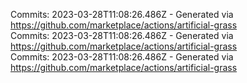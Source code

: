 Commits: 2023-03-28T11:08:26.486Z - Generated via https://github.com/marketplace/actions/artificial-grass
<br>
Commits: 2023-03-28T11:08:26.486Z - Generated via https://github.com/marketplace/actions/artificial-grass
<br>
Commits: 2023-03-28T11:08:26.486Z - Generated via https://github.com/marketplace/actions/artificial-grass
<br>
